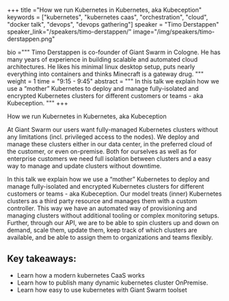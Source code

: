 +++
title ="How we run Kubernetes in Kubernetes, aka Kubeception"
keywords = ["kubernetes", "kubernetes caas", "orchestration", "cloud", "docker talk", "devops", "devops gathering"]
speaker = "Timo Derstappen"
speaker_link="/speakers/timo-derstappen/"
image="/img/speakers/timo-derstappen.png"

bio ="""
Timo Derstappen is co-founder of Giant Swarm in Cologne. He has many years of experience in building scalable and automated cloud architectures. He likes his minimal linux desktop setup, puts nearly everything into containers and thinks Minecraft is a gateway drug.
"""
weight = 1
time = "9:15 - 9:45"
abstract = """
In this talk we explain how we use a “mother” Kubernetes to deploy and manage fully-isolated and encrypted Kubernetes clusters for different customers or teams - aka Kubeception.
"""
+++

How we run Kubernetes in Kubernetes, aka Kubeception

At Giant Swarm our users want fully-managed Kubernetes clusters without any limitations (incl. privileged access to the nodes). We deploy and manage these clusters either in our data center, in the preferred cloud of the customer, or even on-premise. Both for ourselves as well as for enterprise customers we need full isolation between clusters and a easy way to manage and update clusters without downtime.

In this talk we explain how we use a “mother” Kubernetes to deploy and manage fully-isolated and encrypted Kubernetes clusters for different customers or teams - aka Kubeception. Our model treats (inner) Kubernetes clusters as a third party resource and manages them with a custom controller. This way we have an automated way of provisioning and managing clusters without additional tooling or complex monitoring setups. Further, through our API, we are to be able to spin clusters up and down on demand, scale them, update them, keep track of which clusters are available, and be able to assign them to organizations and teams flexibly.

## Key takeaways:

* Learn how a modern kubernetes CaaS works
* Learn how to publish many dynamic kubernetes cluster OnPremise.
* Learn how easy to use kubernetes with Giant Swarm toolset

